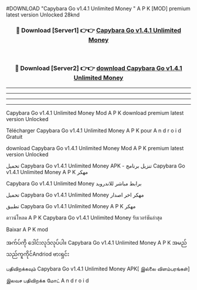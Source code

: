 #DOWNLOAD "Capybara Go v1.4.1 Unlimited Money " A P K [MOD] premium latest version Unlocked 28knd 



<div align="center">

<h3>🔴 Download [Server1] 👉👉 <a href="https://apkdownload12.web.app/?title=Capybara Go v1.4.1 Unlimited Money ">Capybara Go v1.4.1 Unlimited Money  </a></h3><br>

<h3>🔴 Download [Server2] 👉👉 <a href="https://apkdownload12.web.app/?title=Capybara Go v1.4.1 Unlimited Money ">download Capybara Go v1.4.1 Unlimited Money  </a></h3>
</div>


----------------------------------------------------------

----------------------------------------------------------

----------------------------------------------------------

----------------------------------------------------------


Capybara Go v1.4.1 Unlimited Money  Mod A P K download premium latest version Unlocked

Télécharger  Capybara Go v1.4.1 Unlimited Money  A P K pour A n d r o i d Gratuit

download Capybara Go v1.4.1 Unlimited Money  Mod A P K premium latest version Unlocked

تحميل Capybara Go v1.4.1 Unlimited Money  APK - تنزيل برنامج Capybara Go v1.4.1 Unlimited Money  A P K مهكر

Capybara Go v1.4.1 Unlimited Money  برابط مباشر للاندرويد

تحميل Capybara Go v1.4.1 Unlimited Money  مهكر اخر اصدار

تطبيق Capybara Go v1.4.1 Unlimited Money  A P K مهكر

ดาวน์โหลด A P K Capybara Go v1.4.1 Unlimited Money  รับเวอร์ชันล่าสุด

Baixar A P K mod

အက်ပ်ကို ဒေါင်းလုဒ်လုပ်ပါ။ Capybara Go v1.4.1 Unlimited Money  A P K အမည်သည်ကူကိုင်Andriod ဗားရှင်း

பதிவிறக்கவும் Capybara Go v1.4.1 Unlimited Money  APK[ இல்லை விளம்பரங்கள்] 
 
இலவச பதிவிறக்க மோட் A n d r o i d



